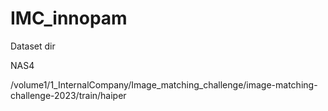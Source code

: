 # IMC_innopam

Dataset dir

NAS4

/volume1/1_InternalCompany/Image_matching_challenge/image-matching-challenge-2023/train/haiper

